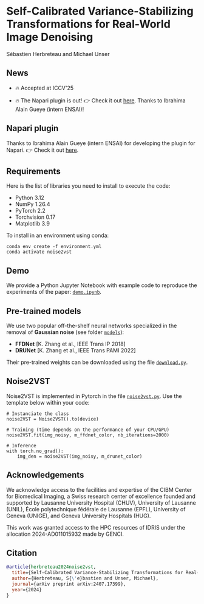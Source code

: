 # Self-Calibrated Variance-Stabilizing Transformations for Real-World Image Denoising 
Sébastien Herbreteau and Michael Unser

## News

- 🔥 Accepted at ICCV'25 

- 🔥 The Napari plugin is out! 👉 Check it out [here](https://github.com/IbrahimaAlain/napari-noise2vst). Thanks to Ibrahima Alain Gueye (intern ENSAI)! 

## Napari plugin

Thanks to Ibrahima Alain Gueye (intern ENSAI) for developing the plugin for Napari. 👉 Check it out [here](https://github.com/IbrahimaAlain/napari-noise2vst).

## Requirements

Here is the list of libraries you need to install to execute the code:
* Python 3.12
* NumPy 1.26.4
* PyTorch 2.2
* Torchvision 0.17
* Matplotlib 3.9

To install in an environment using conda:

```
conda env create -f environment.yml
conda activate noise2vst
```
## Demo

We provide a Python Jupyter Notebook with example code to reproduce the experiments of the paper: [`demo.ipynb`](demo.ipynb).

## Pre-trained models

We use two popular off-the-shelf neural networks specialized in the removal of **Gaussian noise** (see folder [`models`](models/)):
* **FFDNet** [K. Zhang et al., IEEE Trans IP 2018]
* **DRUNet** [K. Zhang et al., IEEE Trans PAMI 2022]

Their pre-trained weights can be downloaded using the file [`download.py`](pretrained_weights/download.py).

## Noise2VST

Noise2VST is implemented in Pytorch in the file [`noise2vst.py`](models/noise2vst.py). Use the template below within your code:

```
# Instanciate the class
noise2VST = Noise2VST().to(device)

# Training (time depends on the performance of your CPU/GPU)
noise2VST.fit(img_noisy, m_ffdnet_color, nb_iterations=2000)

# Inference
with torch.no_grad():
    img_den = noise2VST(img_noisy, m_drunet_color)
```

## Acknowledgements

We acknowledge access to the facilities and expertise of the CIBM Center for Biomedical Imaging, a Swiss research center of excellence founded and supported by Lausanne University Hospital (CHUV), University of Lausanne (UNIL), École polytechnique fédérale de Lausanne (EPFL), University of Geneva (UNIGE), and Geneva University Hospitals (HUG).

This work was granted access to the HPC resources of IDRIS under the allocation 2024-AD011015932 made by GENCI.

## Citation
```BibTex
@article{herbreteau2024noise2vst,
  title={Self-Calibrated Variance-Stabilizing Transformations for Real-World Image Denoising},
  author={Herbreteau, S{\'e}bastien and Unser, Michael},
  journal={arXiv preprint arXiv:2407.17399},
  year={2024}
}
```
